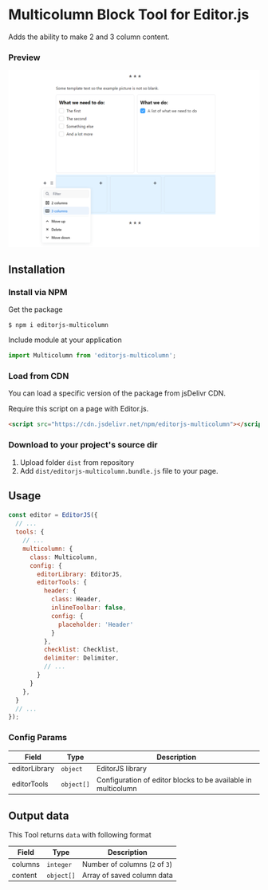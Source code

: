 # Multicolumn Block Tool for Editor.js
Adds the ability to make 2 and 3 column content.

### Preview
![Preview image](https://raw.githubusercontent.com/VolgaIgor/editorjs-multicolumn/refs/heads/main/asset/screenshot.png)

## Installation
### Install via NPM
Get the package

```shell
$ npm i editorjs-multicolumn
```

Include module at your application

```javascript
import Multicolumn from 'editorjs-multicolumn';
```

### Load from CDN

You can load a specific version of the package from jsDelivr CDN.

Require this script on a page with Editor.js.

```html
<script src="https://cdn.jsdelivr.net/npm/editorjs-multicolumn"></script>
```

### Download to your project's source dir

1. Upload folder `dist` from repository
2. Add `dist/editorjs-multicolumn.bundle.js` file to your page.

## Usage
```javascript
const editor = EditorJS({
  // ...
  tools: {
    // ...
    multicolumn: {
      class: Multicolumn,
      config: {
        editorLibrary: EditorJS,
        editorTools: {
          header: {
            class: Header,
            inlineToolbar: false,
            config: {
              placeholder: 'Header'
            }
          },
          checklist: Checklist,
          delimiter: Delimiter,
          // ...
        }
      }
    },
  }
  // ...
});
```

### Config Params

| Field | Type     | Description        |
| ----- | -------- | ------------------ |
| editorLibrary | `object`   | EditorJS library |
| editorTools   | `object[]` | Configuration of editor blocks to be available in multicolumn |

## Output data

This Tool returns `data` with following format

| Field          | Type       | Description                      |
| -------------- | ---------  | -------------------------------- |
| columns        | `integer`  | Number of columns (`2` of `3`)   |
| content        | `object[]` | Array of saved column data       |